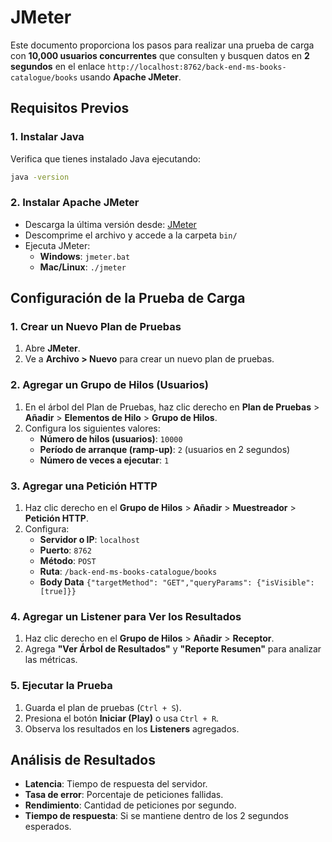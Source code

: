 # JMeter

Este documento proporciona los pasos para realizar una prueba de carga con **10,000 usuarios concurrentes** que consulten y busquen datos en **2 segundos** en el enlace `http://localhost:8762/back-end-ms-books-catalogue/books` usando **Apache JMeter**.

## Requisitos Previos

### 1. Instalar Java  
Verifica que tienes instalado Java ejecutando:

```bash
java -version
```

### 2. Instalar Apache JMeter  
- Descarga la última versión desde: [JMeter](https://jmeter.apache.org/download_jmeter.cgi)
- Descomprime el archivo y accede a la carpeta `bin/`
- Ejecuta JMeter:
  - **Windows**: `jmeter.bat`
  - **Mac/Linux**: `./jmeter`

## Configuración de la Prueba de Carga

### 1. Crear un Nuevo Plan de Pruebas
1. Abre **JMeter**.
2. Ve a **Archivo > Nuevo** para crear un nuevo plan de pruebas.

### 2. Agregar un Grupo de Hilos (Usuarios)
1. En el árbol del Plan de Pruebas, haz clic derecho en **Plan de Pruebas** > **Añadir** > **Elementos de Hilo** > **Grupo de Hilos**.
2. Configura los siguientes valores:
   - **Número de hilos (usuarios)**: `10000`
   - **Período de arranque (ramp-up)**: `2` (usuarios en 2 segundos)
   - **Número de veces a ejecutar**: `1`

### 3. Agregar una Petición HTTP
1. Haz clic derecho en el **Grupo de Hilos** > **Añadir** > **Muestreador** > **Petición HTTP**.
2. Configura:
   - **Servidor o IP**: `localhost`
   - **Puerto**: `8762`
   - **Método**: `POST`
   - **Ruta**: `/back-end-ms-books-catalogue/books`
   - **Body Data** `{"targetMethod": "GET","queryParams": {"isVisible": [true]}}`

### 4. Agregar un Listener para Ver los Resultados
1. Haz clic derecho en el **Grupo de Hilos** > **Añadir** > **Receptor**.
2. Agrega **"Ver Árbol de Resultados"** y **"Reporte Resumen"** para analizar las métricas.

### 5. Ejecutar la Prueba
1. Guarda el plan de pruebas (`Ctrl + S`).
2. Presiona el botón **Iniciar (Play)** o usa `Ctrl + R`.
3. Observa los resultados en los **Listeners** agregados.

## Análisis de Resultados
- **Latencia**: Tiempo de respuesta del servidor.
- **Tasa de error**: Porcentaje de peticiones fallidas.
- **Rendimiento**: Cantidad de peticiones por segundo.
- **Tiempo de respuesta**: Si se mantiene dentro de los 2 segundos esperados.


